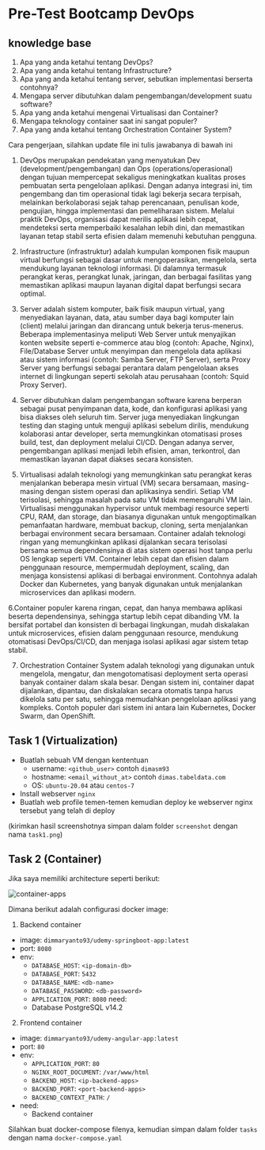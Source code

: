 # Pre-Test Bootcamp DevOps

## knowledge base

1. Apa yang anda ketahui tentang DevOps?
2. Apa yang anda ketahui tentang Infrastructure?
3. Apa yang anda ketahui tentang server, sebutkan implementasi berserta contohnya?
4. Mengapa server dibutuhkan dalam pengembangan/development suatu software?
5. Apa yang anda ketahui mengenai Virtualisasi dan Container?
6. Mengapa teknology container saat ini sangat populer?
7. Apa yang anda ketahui tentang Orchestration Container System?

Cara pengerjaan, silahkan update file ini tulis jawabanya di bawah ini

1. DevOps merupakan pendekatan yang menyatukan Dev (development/pengembangan) dan Ops (operations/operasional) dengan tujuan mempercepat sekaligus meningkatkan kualitas proses pembuatan serta pengelolaan aplikasi. Dengan adanya integrasi ini, tim pengembang dan tim operasional tidak lagi bekerja secara terpisah, melainkan berkolaborasi sejak tahap perencanaan, penulisan kode, pengujian, hingga implementasi dan pemeliharaan sistem. Melalui praktik DevOps, organisasi dapat merilis aplikasi lebih cepat, mendeteksi serta memperbaiki kesalahan lebih dini, dan memastikan layanan tetap stabil serta efisien dalam memenuhi kebutuhan pengguna.

2. Infrastructure (infrastruktur) adalah kumpulan komponen fisik maupun virtual berfungsi sebagai dasar untuk mengoperasikan, mengelola, serta mendukung layanan teknologi informasi. Di dalamnya termasuk perangkat keras, perangkat lunak, jaringan, dan berbagai fasilitas yang memastikan aplikasi maupun layanan digital dapat berfungsi secara optimal.

3. Server adalah sistem komputer, baik fisik maupun virtual, yang menyediakan layanan, data, atau sumber daya bagi komputer lain (client) melalui jaringan dan dirancang untuk bekerja terus-menerus. Beberapa implementasinya meliputi Web Server untuk menyajikan konten website seperti e-commerce atau blog (contoh: Apache, Nginx), File/Database Server untuk menyimpan dan mengelola data aplikasi atau sistem informasi (contoh: Samba Server, FTP Server), serta Proxy Server yang berfungsi sebagai perantara dalam pengelolaan akses internet di lingkungan seperti sekolah atau perusahaan (contoh: Squid Proxy Server).

4. Server dibutuhkan dalam pengembangan software karena berperan sebagai pusat penyimpanan data, kode, dan konfigurasi aplikasi yang bisa diakses oleh seluruh tim. Server juga menyediakan lingkungan testing dan staging untuk menguji aplikasi sebelum dirilis, mendukung kolaborasi antar developer, serta memungkinkan otomatisasi proses build, test, dan deployment melalui CI/CD. Dengan adanya server, pengembangan aplikasi menjadi lebih efisien, aman, terkontrol, dan memastikan layanan dapat diakses secara konsisten.

5. Virtualisasi adalah teknologi yang memungkinkan satu perangkat keras menjalankan beberapa mesin virtual (VM) secara bersamaan, masing-masing dengan sistem operasi dan aplikasinya sendiri. Setiap VM terisolasi, sehingga masalah pada satu VM tidak memengaruhi VM lain. Virtualisasi menggunakan hypervisor untuk membagi resource seperti CPU, RAM, dan storage, dan biasanya digunakan untuk mengoptimalkan pemanfaatan hardware, membuat backup, cloning, serta menjalankan berbagai environment secara bersamaan.
 Container adalah teknologi ringan yang memungkinkan aplikasi dijalankan secara terisolasi bersama semua dependensinya di atas sistem operasi host tanpa perlu OS lengkap seperti VM. Container lebih cepat dan efisien dalam penggunaan resource, mempermudah deployment, scaling, dan menjaga konsistensi aplikasi di berbagai environment. Contohnya adalah Docker dan Kubernetes, yang banyak digunakan untuk menjalankan microservices dan aplikasi modern.

6.Container populer karena ringan, cepat, dan hanya membawa aplikasi beserta dependensinya, sehingga startup lebih cepat dibanding VM. Ia bersifat portabel dan konsisten di berbagai lingkungan, mudah diskalakan untuk microservices, efisien dalam penggunaan resource, mendukung otomatisasi DevOps/CI/CD, dan menjaga isolasi aplikasi agar sistem tetap stabil.

7. Orchestration Container System adalah teknologi yang digunakan untuk mengelola, mengatur, dan mengotomatisasi deployment serta operasi banyak container dalam skala besar. Dengan sistem ini, container dapat dijalankan, dipantau, dan diskalakan secara otomatis tanpa harus dikelola satu per satu, sehingga memudahkan pengelolaan aplikasi yang kompleks. Contoh populer dari sistem ini antara lain Kubernetes, Docker Swarm, dan OpenShift.

## Task 1 (Virtualization)

- Buatlah sebuah VM dengan kententuan
  - username: `<github_user>` contoh `dimasm93`
  - hostname: `<email_without_at>` contoh `dimas.tabeldata.com`
  - OS: `ubuntu-20.04` atau `centos-7`
- Install webserver `nginx`
- Buatlah web profile temen-temen kemudian deploy ke webserver nginx tersebut yang telah di deploy
  
(kirimkan hasil screenshotnya simpan dalam folder `screenshot` dengan nama `task1.png`)

## Task 2 (Container)

Jika saya memiliki architecture seperti berikut:

![container-apps](docs/images/01-container.png)

Dimana berikut adalah configurasi docker image:

1. Backend container
  - image: `dimmaryanto93/udemy-springboot-app:latest`
  - port: `8080`
  - env: 
    - `DATABASE_HOST`: `<ip-domain-db>`
    - `DATABASE_PORT`: `5432` 
    - `DATABASE_NAME`: `<db-name>`
    - `DATABASE_PASSWORD`: `<db-password>`
    - `APPLICATION_PORT`: `8080`
  need:
    - Database PostgreSQL v14.2
2. Frontend container
  - image: `dimmaryanto93/udemy-angular-app:latest`
  - port: `80`
  - env:
    - `APPLICATION_PORT`: `80`
    - `NGINX_ROOT_DOCUMENT`: `/var/www/html`
    - `BACKEND_HOST`: `<ip-backend-apps>`
    - `BACKEND_PORT`: `<port-backend-apps>`
    - `BACKEND_CONTEXT_PATH`: `/`
  - need:
    - Backend container

Silahkan buat docker-compose filenya, kemudian simpan dalam folder `tasks` dengan nama `docker-compose.yaml`

